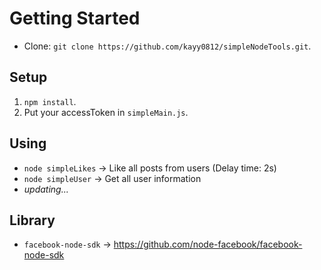 # Getting Started
  - Clone: `git clone https://github.com/kayy0812/simpleNodeTools.git`.
  
## Setup
  1. `npm install`.
  2. Put your accessToken in `simpleMain.js`.
  
## Using
  - `node simpleLikes` → Like all posts from users (Delay time: 2s)
  - `node simpleUser` → Get all user information
  - _updating..._

## Library
  - `facebook-node-sdk` → https://github.com/node-facebook/facebook-node-sdk
